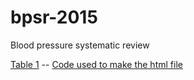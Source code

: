 # bpsr-2015
Blood pressure systematic review


[Table 1](https://avonholle.github.io/bpsr-2015/table1.html) -- [Code used to make the html file](table1.Rmd)

